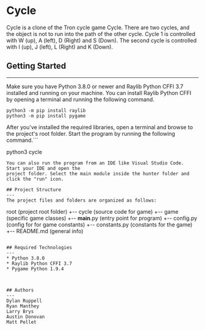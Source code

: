 # Cycle
Cycle is a clone of the Tron cycle game Cycle. There are two cycles, and the object is not to run into the path of the other cycle. Cycle 1 is controlled with W (up), A (left), D (Right) and S (Down). The second cycle is controlled with I (up), J (left), L (Right) and K (Down).


## Getting Started
---
Make sure you have Python 3.8.0 or newer and Raylib Python CFFI 3.7 installed and running on your machine. You can install Raylib Python CFFI by opening a terminal and running the following command.
```
python3 -m pip install raylib
python3 -m pip install pygame

```
After you've installed the required libraries, open a terminal and browse to the project's root folder. Start the program by running the following command.```

python3 cycle
```
You can also run the program from an IDE like Visual Studio Code. Start your IDE and open the 
project folder. Select the main module inside the hunter folder and click the "run" icon.

## Project Structure
---
The project files and folders are organized as follows:
```
root                    (project root folder)
+-- cycle               (source code for game)
  +-- game              (specific game classes)
  +-- __main__.py       (entry point for program)
  +-- config.py         (config for for game constants)
  +-- constants.py      (constants for the game)
+-- README.md           (general info)
```

## Required Technologies
---
* Python 3.8.0
* Raylib Python CFFI 3.7
* Pygame Python 1.9.4



## Authors
---
Dylan Ruppell
Ryan Manthey
Larry Brys
Austin Donovan
Matt Pellet